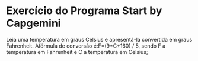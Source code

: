 # Exercício do Programa Start by Capgemini
Leia uma temperatura em graus Celsius e apresentá-la convertida em graus Fahrenheit. Afórmula de conversão é:F=(9*C+160) / 5,
sendo F a temperatura em Fahrenheit e C a temperatura em Celsius;
